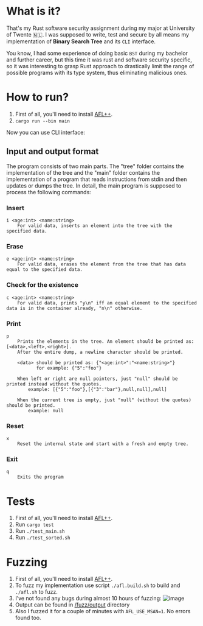 # What is it?

That's my Rust software security assignment during my major at University of Twente 🇳🇱. I was supposed to write, test and secure by all means my implementation of **Binary Search Tree** and its `CLI` interface. 

You know, I had some experience of doing basic `BST` during my bachelor and further career, but this time it was rust and software security specific, so it was interesting to grasp Rust approach to drastically limit the range of possible programs with its type system, thus eliminating malicious ones. 

# How to run?

1. First of all, you'll need to install [AFL++](https://github.com/AFLplusplus/AFLplusplus).
2. ```cargo run --bin main```

Now you can use CLI interface:

## Input and output format

The program consists of two main parts. The "tree" folder contains the implementation of the tree and the "main" folder contains the implementation of a program that reads instructions from stdin and then updates or dumps the tree. In detail, the main program is supposed to process the following commands:

### Insert

```
i <age:int> <name:string>
    For valid data, inserts an element into the tree with the specified data.
```

### Erase

```
e <age:int> <name:string>
    For valid data, erases the element from the tree that has data equal to the specified data.
```

### Check for the existence

```
c <age:int> <name:string>
    For valid data, prints "y\n" iff an equal element to the specified data is in the container already, "n\n" otherwise.
```

### Print

```
p
    Prints the elements in the tree. An element should be printed as: [<data>,<left>,<right>].
    After the entire dump, a newline character should be printed.

    <data> should be printed as: {"<age:int>":"<name:string>"}
           for example: {"5":"foo"}

    When left or right are null pointers, just "null" should be printed instead without the quotes.
        example: [{"5":"foo"},[{"3":"bar"},null,null],null]
        
    When the current tree is empty, just "null" (without the quotes) should be printed.
        example: null

```

### Reset

```
x
    Reset the internal state and start with a fresh and empty tree.
```


### Exit

```
q
    Exits the program
```


# Tests

1. First of all, you'll need to install [AFL++](https://github.com/AFLplusplus/AFLplusplus).
2. Run `cargo test`
3. Run `./test_main.sh`
4. Run `./test_sorted.sh`

# Fuzzing

1. First of all, you'll need to install [AFL++](https://github.com/AFLplusplus/AFLplusplus).
2. To fuzz my implementation use script `./afl.build.sh` to build and `./afl.sh` to fuzz.
3. I’ve not found any bugs during almost 10 hours of fuzzing:
![image](https://user-images.githubusercontent.com/32279961/233071116-68dd8229-3788-4a4b-b00e-5c165307ef14.png)
4. Output can be found in [/fuzz/output](/fuzz/ouput) directory
5. Also I fuzzed it for a couple of minutes with `AFL_USE_MSAN=1`. No errors found too. 

